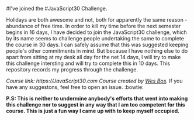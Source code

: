 #I've joined the #JavaScript30 Challenge.

Holidays are both awesome and not, both for apparently the same reason - abundance of free time. In order to kill my time before the next semester begins in 16 days, I have decided to join the JavaScript30 challenge, which by its name seems to challenge people undertaking the same to complete the course in 30 days. I can safely assume that this was suggested keeping people's other commitments in mind. But because I have nothing else to do apart from sitting at my desk all day for the net 14 days, I will try to make this challenge intersting and will try to complete this in 10 days.
This repository records my progress through the challenge.

_Course link: https://JavaScript30.com_
_Course created by [Wes Bos](https://github.com/wesbos)._
If you have any suggestons, feel free to open an issue. :bowtie:

__P.S: This is neither to undermine anybody's efforts that went into making this challenge nor to suggest in any way that I am too competent for this course. This is just a fun way I came up with to keep myself occupied.__
